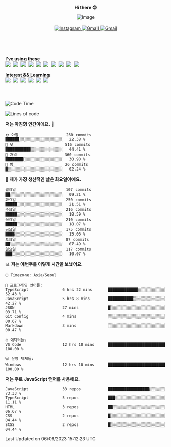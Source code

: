 <p align="center">
  <strong>Hi there 😎</strong>
</p>
<p align="center">
 <img src="https://github.com/newri0807/newri0807/assets/51315988/4a6fb530-b6e7-4156-ae8c-bd620836a7cc" alt="Image" align="center"/>
  <br/>
  <br/>
  <a href="https://www.instagram.com/_nm.87/">
    <img src="https://img.shields.io/badge/-Instagram-dd2a7b?style=flat-squaree&logo=instagram&logoColor=white" alt="Instagram" />
  </a>
  <a href="mailto:newri0807@gmail.com">
    <img src="https://img.shields.io/badge/-Gmail-d14836?style=flat-squaree&logo=Gmail&logoColor=white" alt="Gmail" />
  </a>
  <a href="https://twitter.com/Irwen215">
    <img src="https://img.shields.io/badge/Twitter-1DA1F2?style=flat-squaree&logo=twitter&logoColor=white" alt="Gmail" />
  </a>  
</p>

 
 
</p>
<br/>
<br/>
<br/>
<p align="left">
  <strong>I've using these </strong>
  <br/>
  <img src="https://img.shields.io/badge/Html5-E34F26?style=flat-square&logo=html5&logoColor=white"/></a>&nbsp 
  <img src="https://img.shields.io/badge/css-1572B6?style=flat-square&logo=css3&logoColor=white"/></a>&nbsp 
  <img src="https://img.shields.io/badge/Bootstrap-7952B3?style=flat-square&logo=Bootstrap&logoColor=white"/></a>&nbsp 
  <img src="https://img.shields.io/badge/Javascript-ffb13b?style=flat-square&logo=javascript&logoColor=white"/></a>&nbsp 
  <img src="https://img.shields.io/badge/jquery-0769AD?style=flat-square&logo=jquery&logoColor=white"/></a>&nbsp 
  <img src="https://img.shields.io/badge/C Sharp-239120?style=flat-square&logo=C Sharp&logoColor=white"/></a>&nbsp 
  <img src="https://img.shields.io/badge/.NET-512BD4?style=flat-square&logo=.NET&logoColor=white"/></a>&nbsp 
  <img src="https://img.shields.io/badge/MicrosoftSQLServer-CC2927?style=flat-square&logo=microsoft&logoColor=white"/></a>&nbsp
  <img src="https://img.shields.io/badge/Firebase-FFCA28?style=flat-square&logo=firebase&logoColor=white"/></a>&nbsp 
  <img src="https://img.shields.io/badge/react-61DAFB?style=flat-square&logo=react&logoColor=white"/></a>&nbsp  
</p>

<p align="left">
  <strong>Interest && Learning</strong>
  <br/>
  <img src="https://img.shields.io/badge/TypeScript-3178C6?style=flat-square&logo=TypeScript&logoColor=white"/>&nbsp 
  <img src="https://img.shields.io/badge/Next.js-000000?style=flat-square&logo=Next.js&logoColor=white"/></a>&nbsp 
  <img src="https://img.shields.io/badge/Node.js-339933?style=flat-square&logo=node.js&logoColor=white"/></a>&nbsp 
  <img src="https://img.shields.io/badge/MySQL-4479A1?style=flat-square&logo=MySQL&logoColor=white"/></a>&nbsp 
  <img src="https://img.shields.io/badge/Java-007396?style=flat-square&logo=Java&logoColor=white"/></a>&nbsp
  <img src="https://img.shields.io/badge/Sass-CC6699?style=flat-square&logo=Sass&logoColor=white"/></a>&nbsp 
</p>

&nbsp;
&nbsp;
###

<!--START_SECTION:waka-->
![Code Time](http://img.shields.io/badge/Code%20Time-12%20hrs%2010%20mins-blue)

![Lines of code](https://img.shields.io/badge/%EC%A0%80%EB%8A%94%20%EC%97%AC%ED%83%9C%EA%B9%8C%EC%A7%80%20-1.3%20million%20%EC%A4%84%EC%9D%98%20%EC%BD%94%EB%93%9C%EB%A5%BC%20%EC%9E%91%EC%84%B1%ED%96%88%EC%96%B4%EC%9A%94.-blue)

**저는 아침형 인간이에요. 🐤** 

```text
🌞 아침                     260 commits         ██████░░░░░░░░░░░░░░░░░░░   22.38 % 
🌆 낮　                     516 commits         ███████████░░░░░░░░░░░░░░   44.41 % 
🌃 저녁                     360 commits         ████████░░░░░░░░░░░░░░░░░   30.98 % 
🌙 밤　                     26 commits          █░░░░░░░░░░░░░░░░░░░░░░░░   02.24 % 
```
📅 **제가 가장 생산적인 날은 화요일이에요.** 

```text
월요일                      107 commits         ██░░░░░░░░░░░░░░░░░░░░░░░   09.21 % 
화요일                      250 commits         █████░░░░░░░░░░░░░░░░░░░░   21.51 % 
수요일                      216 commits         █████░░░░░░░░░░░░░░░░░░░░   18.59 % 
목요일                      210 commits         █████░░░░░░░░░░░░░░░░░░░░   18.07 % 
금요일                      175 commits         ████░░░░░░░░░░░░░░░░░░░░░   15.06 % 
토요일                      87 commits          ██░░░░░░░░░░░░░░░░░░░░░░░   07.49 % 
일요일                      117 commits         ███░░░░░░░░░░░░░░░░░░░░░░   10.07 % 
```


📊 **저는 이번주를 이렇게 시간을 보냈어요.** 

```text
🕑︎ Timezone: Asia/Seoul

💬 프로그래밍 언어들: 
TypeScript               6 hrs 22 mins       █████████████░░░░░░░░░░░░   52.43 % 
JavaScript               5 hrs 8 mins        ███████████░░░░░░░░░░░░░░   42.27 % 
JSON                     27 mins             █░░░░░░░░░░░░░░░░░░░░░░░░   03.71 % 
Git Config               4 mins              ░░░░░░░░░░░░░░░░░░░░░░░░░   00.67 % 
Markdown                 3 mins              ░░░░░░░░░░░░░░░░░░░░░░░░░   00.47 % 

🔥 에디터들: 
VS Code                  12 hrs 10 mins      █████████████████████████   100.00 % 

💻 운영 체제들: 
Windows                  12 hrs 10 mins      █████████████████████████   100.00 % 
```

**저는 주로 JavaScript 언어를 사용해요.** 

```text
JavaScript               33 repos            ██████████████████░░░░░░░   73.33 % 
TypeScript               5 repos             ███░░░░░░░░░░░░░░░░░░░░░░   11.11 % 
HTML                     3 repos             ██░░░░░░░░░░░░░░░░░░░░░░░   06.67 % 
CSS                      2 repos             █░░░░░░░░░░░░░░░░░░░░░░░░   04.44 % 
SCSS                     2 repos             █░░░░░░░░░░░░░░░░░░░░░░░░   04.44 % 
```




 Last Updated on 06/06/2023 15:12:23 UTC
<!--END_SECTION:waka-->
